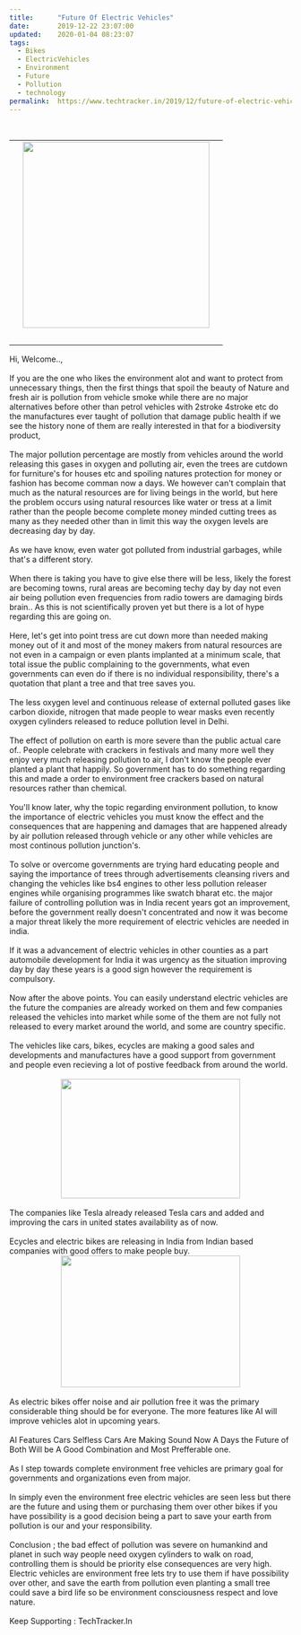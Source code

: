 ```yaml
---
title:		"Future Of Electric Vehicles"
date:		2019-12-22 23:07:00
updated:	2020-01-04 08:23:07
tags: 
  - Bikes
  - ElectricVehicles
  - Environment
  - Future
  - Pollution
  - technology	
permalink:	https://www.techtracker.in/2019/12/future-of-electric-vehicles.html
---
```


<div><i><div class="separator" style="clear: both; text-align: center;"><br><div class="separator" style="clear: both; text-align: center;"><table cellpadding="0" cellspacing="0" class="tr-caption-container"><tbody><tr><td style="text-align: center;"><a href="https://lh3.googleusercontent.com/-90vYMKOoEAc/Xg_90cnf0HI/AAAAAAAAAgU/V6hr5cbwotop-caS-13sq1Uuc3XC2VmGwCLcBGAsYHQ/s1600/IMG_20200104_081605_870.jpg" imageanchor="1" style="margin-left: 1em; margin-right: 1em;"><img src="https://lh3.googleusercontent.com/-90vYMKOoEAc/Xg_90cnf0HI/AAAAAAAAAgU/V6hr5cbwotop-caS-13sq1Uuc3XC2VmGwCLcBGAsYHQ/s1600/IMG_20200104_081605_870.jpg" border="0" data-original-width="1280" data-original-height="1278" width="333" height="332" class="   " title="" alt=""></a></td></tr><tr><td class="tr-caption" style="text-align: center;"><br></td></tr></tbody></table></div></div></i></div>Hi, Welcome..,<div><br></div><div>If you are the one who likes the environment alot and want to protect from unnecessary things, then the first things that spoil the beauty of Nature and fresh air is pollution from vehicle smoke while there are no major alternatives before other than petrol vehicles with 2stroke 4stroke etc do the manufactures ever taught of pollution that damage public health if we see the history none of them are really interested in that for a biodiversity product,</div><div><br></div><div>The major pollution percentage are mostly from vehicles around the world releasing this gases in oxygen and polluting air, even the trees are cutdown for furniture's for houses etc and spoiling natures protection for money or fashion has become comman now a days. We however can't complain that much as the natural resources are for living beings in the world, but here the problem occurs using natural resources like water or tress at a limit rather than the people become complete money minded cutting trees as many as they needed other than in limit this way the oxygen levels are decreasing day by day.</div><div><br></div><div>As we have know, even water got polluted from industrial garbages, while that's a different story.</div><div><br></div><div>When there is taking you have to give else there will be less, likely the forest are becoming towns, rural areas are becoming techy day by day not even air being pollution even frequencies from radio towers are damaging birds brain.. As this is not scientifically proven yet but there is a lot of hype regarding this are going on.</div><div><br></div><div>Here, let's get into point tress are cut down more than needed making money out of it and most of the money makers from natural resources are not even in a campaign or even plants implanted at a minimum scale, that total issue the public complaining to the governments, what even governments can even do if there is no individual responsibility, there's a quotation that plant a tree and that tree saves you.</div><div><br></div><div>The less oxygen level and continuous release of external polluted gases like carbon dioxide, nitrogen that made people to wear masks even recently oxygen cylinders released to reduce pollution level in Delhi.</div><div><br></div><div>The effect of pollution on earth is more severe than the public actual care of.. People celebrate with crackers in festivals and many more well they enjoy very much releasing pollution to air, I don't know the people ever planted a plant that happily. So government has to do something regarding this and made a order to environment free crackers based on natural resources rather than chemical.</div><div><br></div><div>You'll know later, why the topic regarding environment pollution, to know the importance of electric vehicles you must know the effect and the consequences that are happening and damages that are happened already by air pollution released through vehicle or any other while vehicles are most continous pollution junction's.</div><div><br></div><div>To solve or overcome governments are trying hard educating people and saying the importance of trees through advertisements cleansing rivers and changing the vehicles like bs4 engines to other less pollution releaser engines while organising programmes like swatch bharat etc. the major failure of controlling pollution was in India recent years got an improvement, before the government really doesn't concentrated and now it was become a major threat likely the more requirement of electric vehicles are needed in india.</div><div><br></div><div>If it was a advancement of electric vehicles in other counties as a part automobile development for India it was urgency as the situation improving day by day these years is a good sign however the requirement is compulsory.</div><div><br></div><div>Now after the above points. You can easily understand electric vehicles are the future the companies are already worked on them and few companies released the vehicles into market while some of the them are not fully not released to every market around the world, and some are country specific.</div><div><br></div><div>The vehicles like cars, bikes, ecycles are making a good sales and developments and manufactures have a good support from government and people even recieving a lot of postive feedback from around the world.</div><div><br><div class="separator" style="clear: both; text-align: center;"><a href="https://lh3.googleusercontent.com/-QBrtJlMvxX0/Xg_90wOo5eI/AAAAAAAAAgc/MHtTC2570LQXZySN7ITG5MiKfJjEKpagACLcBGAsYHQ/s1600/tesla-1738969__480.webp" imageanchor="1" style="margin-left: 1em; margin-right: 1em;"><img src="https://lh3.googleusercontent.com/-QBrtJlMvxX0/Xg_90wOo5eI/AAAAAAAAAgc/MHtTC2570LQXZySN7ITG5MiKfJjEKpagACLcBGAsYHQ/s1600/tesla-1738969__480.webp" border="0" data-original-width="720" data-original-height="480" width="320" height="213" class=" imageResizeTarget"></a></div></div><div><br></div><div>The companies like Tesla already released Tesla cars and added and improving the cars in united states availability as of now.</div><div><br></div><div>Ecycles and electric bikes are releasing in India from Indian based companies with good offers to make people buy.</div><div><div class="separator" style="clear: both; text-align: center;"><img><br><div class="separator" style="clear: both; text-align: center;"><a href="https://lh3.googleusercontent.com/-Ws84K7cYp6o/Xg_92dRybJI/AAAAAAAAAgk/DIaLPtWv9RMtMqKnlM1BghDuFZHHyutNQCLcBGAsYHQ/s1600/IMG_20200104_081541_180.jpg" imageanchor="1" style="margin-left: 1em; margin-right: 1em;"><img src="https://lh3.googleusercontent.com/-Ws84K7cYp6o/Xg_92dRybJI/AAAAAAAAAgk/DIaLPtWv9RMtMqKnlM1BghDuFZHHyutNQCLcBGAsYHQ/s1600/IMG_20200104_081541_180.jpg" border="0" data-original-width="653" data-original-height="480" width="320" height="235"></a></div></div></div><div><br></div><div>As electric bikes offer noise and air pollution free it was the primary considerable thing should be for everyone. The more features like AI will improve vehicles alot in upcoming years.</div><div><br></div><div>AI Features Cars Selfless Cars Are Making Sound Now A Days the Future of Both Will be A Good Combination and Most Prefferable one.</div><div><br></div><div>As I step towards complete environment free vehicles are primary goal for governments and organizations even from major.</div><div><br></div><div>In simply even the environment free electric vehicles are seen less but there are the future and using them or purchasing them over other bikes if you have possibility is a good decision being a part to save your earth from pollution is our and your responsibility.</div><div><br></div><div>Conclusion ; the bad effect of pollution was severe on humankind and planet in such way people need oxygen cylinders to walk on road, controlling them is should be priority else consequences are very high. Electric vehicles are environment free lets try to use them if have possibility over other, and save the earth from pollution even planting a small tree could save a bird life so be environment consciousness respect and love nature.</div><div><br></div><div>Keep Supporting : TechTracker.In</div>
<!-- no comments on this post -->